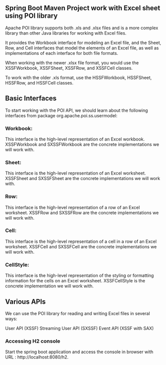 ## Spring Boot Maven Project work with Excel sheet using POI library

Apache POI library supports both .xls and .xlsx files and is a more complex library than other Java libraries for working with Excel files.

It provides the Workbook interface for modeling an Excel file, and the Sheet, Row, and Cell interfaces that model the elements of an Excel file, as well as implementations of each interface for both file formats.

When working with the newer .xlsx file format, you would use the XSSFWorkbook, XSSFSheet, XSSFRow, and XSSFCell classes.

To work with the older .xls format, use the HSSFWorkbook, HSSFSheet, HSSFRow, and HSSFCell classes.

## Basic Interfaces
To start working with the POI API, we should learn about the following interfaces from package org.apache.poi.ss.usermodel:

### Workbook:
 This interface is the high-level representation of an Excel workbook. XSSFWorkbook and SXSSFWorkbook are the concrete implementations we will work with.
### Sheet: 
This interface is the high-level representation of an Excel worksheet. XSSFSheet and SXSSFSheet are the concrete implementations we will work with.
### Row:
 This interface is the high-level representation of a row of an Excel worksheet. XSSFRow and SXSSFRow are the concrete implementations we will work with.
### Cell:
 This interface is the high-level representation of a cell in a row of an Excel worksheet. XSSFCell and SXSSFCell are the concrete implementations we will work with.
### CellStyle:
 This interface is the high-level representation of the styling or formatting information for the cells on an Excel worksheet. XSSFCellStyle is the concrete implementation we will work with.

## Various APIs
We can use the POI library for reading and writing Excel files in several ways:

User API (XSSF)
Streaming User API (SXSSF)
Event API (XSSF with SAX)


### Accessing H2 console
Start the spring boot application and access the console in browser with URL : http://localhost:8080/h2.